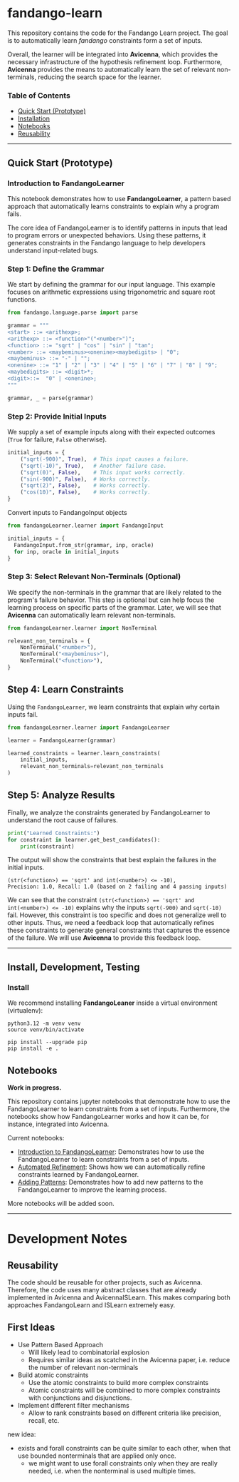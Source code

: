 # fandango-learn

This repository contains the code for the Fandango Learn project.
The goal is to automatically learn _fandango_ constraints form a set of inputs.

Overall, the learner will be integrated into **Avicenna**, which provides the necessary infrastructure of the hypothesis refinement loop.
Furthermore, **Avicenna** provides the means to automatically learn the set of relevant non-terminals, reducing the search space for the learner.

### Table of Contents

- [Quick Start (Prototype)](#quick-start-prototype)
- [Installation](#install-development-testing)
- [Notebooks](#notebooks)
- [Reusability](#reusability)

---

## Quick Start (Prototype)

### Introduction to FandangoLearner

This notebook demonstrates how to use **FandangoLearner**, a pattern based approach that automatically learns constraints to explain why a program fails.

The core idea of FandangoLearner is to identify patterns in inputs 
that lead to program errors or unexpected behaviors. Using these patterns, 
it generates constraints in the Fandango language to help developers 
understand input-related bugs.

### Step 1: Define the Grammar
We start by defining the grammar for our input language.
This example focuses on arithmetic expressions using trigonometric and square root functions.

```python
from fandango.language.parse import parse

grammar = """
<start> ::= <arithexp>;
<arithexp> ::= <function>"("<number>")";
<function> ::= "sqrt" | "cos" | "sin" | "tan";
<number> ::= <maybeminus><onenine><maybedigits> | "0";
<maybeminus> ::= "-" | "";
<onenine> ::= "1" | "2" | "3" | "4" | "5" | "6" | "7" | "8" | "9";
<maybedigits> ::= <digit>*;
<digit>::=  "0" | <onenine>;
"""

grammar, _ = parse(grammar)
```

### Step 2: Provide Initial Inputs

We supply a set of example inputs along with their expected outcomes (`True` for failure, `False` otherwise).

```python
initial_inputs = {
    ("sqrt(-900)", True),  # This input causes a failure.
    ("sqrt(-10)", True),   # Another failure case.
    ("sqrt(0)", False),    # This input works correctly.
    ("sin(-900)", False),  # Works correctly.
    ("sqrt(2)", False),    # Works correctly.
    ("cos(10)", False),    # Works correctly.
}
```

Convert inputs to FandangoInput objects

```python
from fandangoLearner.learner import FandangoInput

initial_inputs = {
  FandangoInput.from_str(grammar, inp, oracle)
  for inp, oracle in initial_inputs
}
```

### Step 3: Select Relevant Non-Terminals (Optional)

We specify the non-terminals in the grammar that are likely related to the program's failure behavior.
This step is optional but can help focus the learning process on specific parts of the grammar.
Later, we will see that **Avicenna** can automatically learn relevant non-terminals. 

```python
from fandangoLearner.learner import NonTerminal

relevant_non_terminals = {
    NonTerminal("<number>"),
    NonTerminal("<maybeminus>"),
    NonTerminal("<function>"),
}
```

## Step 4: Learn Constraints

Using the `FandangoLearner`, we learn constraints that explain why certain inputs fail.

```python
from fandangoLearner.learner import FandangoLearner

learner = FandangoLearner(grammar)

learned_constraints = learner.learn_constraints(
    initial_inputs,
    relevant_non_terminals=relevant_non_terminals
)
```

## Step 5: Analyze Results

Finally, we analyze the constraints generated by FandangoLearner to understand the root cause of failures.

```python
print("Learned Constraints:")
for constraint in learner.get_best_candidates():
    print(constraint)
```

The output will show the constraints that best explain the failures in the initial inputs.

```plaintext
(str(<function>) == 'sqrt' and int(<number>) <= -10), 
Precision: 1.0, Recall: 1.0 (based on 2 failing and 4 passing inputs)
```

We can see that the constraint `(str(<function>) == 'sqrt' and int(<number>) <= -10)` explains why the inputs `sqrt(-900)` and `sqrt(-10)` fail.
However, this constraint is too specific and does not generalize well to other inputs.
Thus, we need a feedback loop that automatically refines these constraints to generate general constraints that captures the essence of the failure.
We will use **Avicenna** to provide this feedback loop.

---

## Install, Development, Testing

### Install

We recommend installing **FandangoLeaner** inside a virtual environment (virtualenv):

```shell
python3.12 -m venv venv
source venv/bin/activate
```

```shell
pip install --upgrade pip
pip install -e .
```

## Notebooks

**Work in progress.**

This repository contains jupyter notebooks that demonstrate how to use the FandangoLearner to learn constraints from a set of inputs.
Furthermore, the notebooks show how FandangoLearner works and how it can be, for instance, integrated into Avicenna.

Current notebooks:

- [Introduction to FandangoLearner](./doc/01_fandango-learner.ipynb): Demonstrates how to use the FandangoLearner to learn constraints from a set of inputs.
- [Automated Refinement](./doc/02_refinement.ipynb): Shows how we can automatically refine constraints learned by FandangoLearner.
- [Adding Patterns](./doc/03_patterns.ipynb): Demonstrates how to add new patterns to the FandangoLearner to improve the learning process.

More notebooks will be added soon.

---

# Development Notes

## Reusability

The code should be reusable for other projects, such as Avicenna.
Therefore, the code uses many abstract classes that are already implemented in Avicenna and AvicennaISLearn.
This makes comparing both approaches FandangoLearn and ISLearn extremely easy.

## First Ideas

- Use Pattern Based Approach
   - Will likely lead to combinatorial explosion
   - Requires similar ideas as scatched in the Avicenna paper, i.e. reduce the number of relevant non-terminals
- Build atomic constraints
   - Use the atomic constraints to build more complex constraints
   - Atomic constraints will be combined to more complex constraints with conjunctions and disjunctions.
- Implement different filter mechanisms 
   - Allow to rank constraints based on different criteria like precision, recall, etc.

new idea:
- exists and forall constraints can be quite similar to each other, when that use bounded nonterminals that are applied only once.
   - we might want to use forall constraints only when they are really needed, i.e. when the nonterminal is used multiple times.

